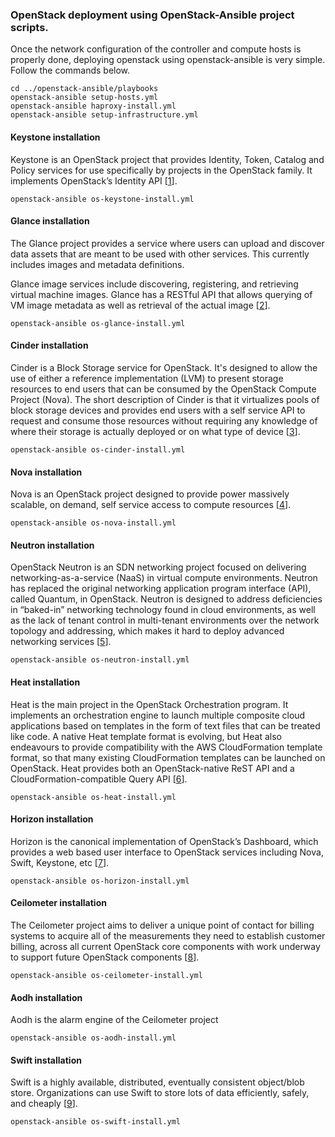 

### OpenStack deployment using OpenStack-Ansible project scripts.

Once the network configuration of the controller and compute hosts is properly done, deploying openstack using openstack-ansible is very simple. Follow the commands below.

```
cd ../openstack-ansible/playbooks
openstack-ansible setup-hosts.yml
openstack-ansible haproxy-install.yml
openstack-ansible setup-infrastructure.yml 
```

#### Keystone installation
Keystone is an OpenStack project that provides Identity, Token, Catalog and Policy services for use specifically by projects in the OpenStack family. It implements OpenStack’s Identity API \[[1]\].

``` 
openstack-ansible os-keystone-install.yml
```

#### Glance installation
The Glance project provides a service where users can upload and discover data assets that are meant to be used with other services. This currently includes images and metadata definitions.

Glance image services include discovering, registering, and retrieving virtual machine images. Glance has a RESTful API that allows querying of VM image metadata as well as retrieval of the actual image \[[2]\].

``` 
openstack-ansible os-glance-install.yml
```

#### Cinder installation
Cinder is a Block Storage service for OpenStack. It's designed to allow the use of either a reference implementation (LVM) to present storage resources to end users that can be consumed by the OpenStack Compute Project (Nova). The short description of Cinder is that it virtualizes pools of block storage devices and provides end users with a self service API to request and consume those resources without requiring any knowledge of where their storage is actually deployed or on what type of device \[[3]\].

``` 
openstack-ansible os-cinder-install.yml
```

#### Nova installation
Nova is an OpenStack project designed to provide power massively scalable, on demand, self service access to compute resources \[[4]\].

``` 
openstack-ansible os-nova-install.yml
```

#### Neutron installation
OpenStack Neutron is an SDN networking project focused on delivering networking-as-a-service (NaaS) in virtual compute environments. Neutron has replaced the original networking application program interface (API), called Quantum, in OpenStack. Neutron is designed to address deficiencies in “baked-in” networking technology found in cloud environments, as well as the lack of tenant control in multi-tenant environments over the network topology and addressing, which makes it hard to deploy advanced networking services \[[5]\].

``` 
openstack-ansible os-neutron-install.yml
```

#### Heat installation
Heat is the main project in the OpenStack Orchestration program. It implements an orchestration engine to launch multiple composite cloud applications based on templates in the form of text files that can be treated like code. A native Heat template format is evolving, but Heat also endeavours to provide compatibility with the AWS CloudFormation template format, so that many existing CloudFormation templates can be launched on OpenStack. Heat provides both an OpenStack-native ReST API and a CloudFormation-compatible Query API \[[6]\].

``` 
openstack-ansible os-heat-install.yml
```

#### Horizon installation
Horizon is the canonical implementation of OpenStack’s Dashboard, which provides a web based user interface to OpenStack services including Nova, Swift, Keystone, etc \[[7]\].

``` 
openstack-ansible os-horizon-install.yml
```

#### Ceilometer installation
The Ceilometer project aims to deliver a unique point of contact for billing systems to acquire all of the measurements they need to establish customer billing, across all current OpenStack core components with work underway to support future OpenStack components \[[8]\].

``` 
openstack-ansible os-ceilometer-install.yml
```

#### Aodh installation
Aodh is the alarm engine of the Ceilometer project

``` 
openstack-ansible os-aodh-install.yml
```

#### Swift installation
Swift is a highly available, distributed, eventually consistent object/blob store. Organizations can use Swift to store lots of data efficiently, safely, and cheaply \[[9]\].

``` 
openstack-ansible os-swift-install.yml
```



[1]: http://docs.openstack.org/developer/keystone/
[2]: http://docs.openstack.org/developer/glance/
[3]: https://wiki.openstack.org/wiki/Cinder
[4]: http://docs.openstack.org/developer/nova/
[5]: https://www.sdxcentral.com/resources/open-source/what-is-openstack-quantum-neutron/
[6]: https://wiki.openstack.org/wiki/Heat
[7]: http://docs.openstack.org/developer/horizon/
[8]: http://docs.openstack.org/developer/ceilometer/
[9]: http://docs.openstack.org/developer/swift/

